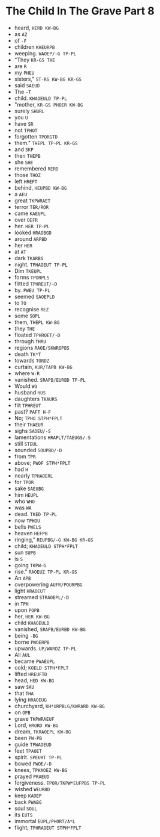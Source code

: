 # The Child In The Grave Part 8

* heard, `HERD KW-BG`
* as `AZ`
* of `-F`
* children `KHEURPB`
* weeping. `WAOEP/-G TP-PL`
* "They `KR-GS THE`
* are `R`
* my `PHEU`
* sisters," `ST-RS KW-BG KR-GS`
* said `SAEUD`
* The `-T`
* child. `KHAOEULD TP-PL`
* "mother, `KR-GS PHOER KW-BG`
* surely `SHURL`
* you `U`
* have `SR`
* not `TPHOT`
* forgotten `TPORGTD`
* them." `THEPL TP-PL KR-GS`
* and `SKP`
* then `THEPB`
* she `SHE`
* remembered `RERD`
* those `THOZ`
* left `HREFT`
* behind, `HEUPBD KW-BG`
* a `AEU`
* great `TKPWRAET`
* terror `TER/ROR`
* came `KAEUPL`
* over `OEFR`
* her. `HER TP-PL`
* looked `HRAOBGD`
* around `ARPBD`
* her `HER`
* at `AT`
* dark `TKARBG`
* night. `TPHAOEUT TP-PL`
* Dim `TKEUPL`
* forms `TPORPLS`
* flitted `TPHREUT/-D`
* by. `PWEU TP-PL`
* seemed `SAOEPLD`
* to `TO`
* recognise `REZ`
* some `SOPL`
* them, `THEPL KW-BG`
* they `THE`
* floated `TPHROET/-D`
* through `THRU`
* regions `RAOE/SKWROPBS`
* death `TK*T`
* towards `TORDZ`
* curtain, `KUR/TAPB KW-BG`
* where `W-R`
* vanished. `SRAPB/EURBD TP-PL`
* Would `WO`
* husband `HUS`
* daughters `TKAURS`
* flit `TPHREUT`
* past? `PAFT H-F`
* No; `TPHO STPH*FPLT`
* their `THAEUR`
* sighs `SAOEU/-S`
* lamentations `HRAPLT/TAEUGS/-S`
* still `STEUL`
* sounded `SOUPBD/-D`
* from `TPR`
* above; `PWOF STPH*FPLT`
* had `H`
* nearly `TPHAOERL`
* for `TPOR`
* sake `SAEUBG`
* him `HEUPL`
* who `WHO`
* was `WA`
* dead. `TKED TP-PL`
* now `TPHOU`
* bells `PWELS`
* heaven `HEFPB`
* ringing," `REUPBG/-G KW-BG KR-GS`
* child; `KHAOEULD STPH*FPLT`
* sun `SUPB`
* is `S`
* going `TKPW-G`
* rise." `RAOEUZ TP-PL KR-GS`
* An `APB`
* overpowering `AUFR/POURPBG`
* light `HRAOEUT`
* streamed `STRAOEPL/-D`
* in `TPH`
* upon `POPB`
* her, `HER KW-BG`
* child `KHAOEULD`
* vanished, `SRAPB/EURBD KW-BG`
* being `-BG`
* borne `PWOERPB`
* upwards. `UP/WARDZ TP-PL`
* All `AUL`
* became `PWAEUPL`
* cold; `KOELD STPH*FPLT`
* lifted `HREUFTD`
* head, `HED KW-BG`
* saw `SAU`
* that `THA`
* lying `HRAOEUG`
* churchyard, `KH*URPBLG/KWRARD KW-BG`
* on `OPB`
* grave `TKPWRAEUF`
* Lord, `HRORD KW-BG`
* dream, `TKRAOEPL KW-BG`
* been `PW-PB`
* guide `TPWAOEUD`
* feet `TPAOET`
* spirit. `SPEURT TP-PL`
* bowed `PWOE/-D`
* knees, `TPHAOEZ KW-BG`
* prayed `PRAEUD`
* forgiveness. `TPOR/TKPW*EUFPBS TP-PL`
* wished `WEURBD`
* keep `KAOEP`
* back `PWABG`
* soul `SOUL`
* its `EUTS`
* immortal `EUPL/PHORT/A*L`
* flight; `TPHRAOEUT STPH*FPLT`

